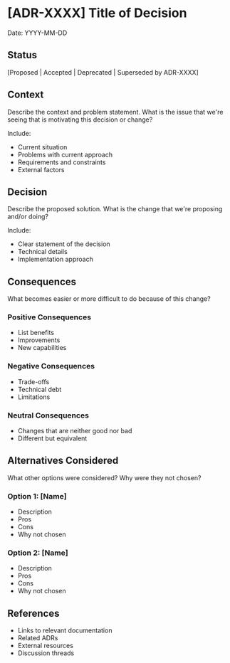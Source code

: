 # [ADR-XXXX] Title of Decision

Date: YYYY-MM-DD

## Status

[Proposed | Accepted | Deprecated | Superseded by ADR-XXXX]

## Context

Describe the context and problem statement. What is the issue that we're seeing that is motivating this decision or change?

Include:
- Current situation
- Problems with current approach
- Requirements and constraints
- External factors

## Decision

Describe the proposed solution. What is the change that we're proposing and/or doing?

Include:
- Clear statement of the decision
- Technical details
- Implementation approach

## Consequences

What becomes easier or more difficult to do because of this change?

### Positive Consequences
- List benefits
- Improvements
- New capabilities

### Negative Consequences
- Trade-offs
- Technical debt
- Limitations

### Neutral Consequences
- Changes that are neither good nor bad
- Different but equivalent

## Alternatives Considered

What other options were considered? Why were they not chosen?

### Option 1: [Name]
- Description
- Pros
- Cons
- Why not chosen

### Option 2: [Name]
- Description
- Pros
- Cons
- Why not chosen

## References

- Links to relevant documentation
- Related ADRs
- External resources
- Discussion threads